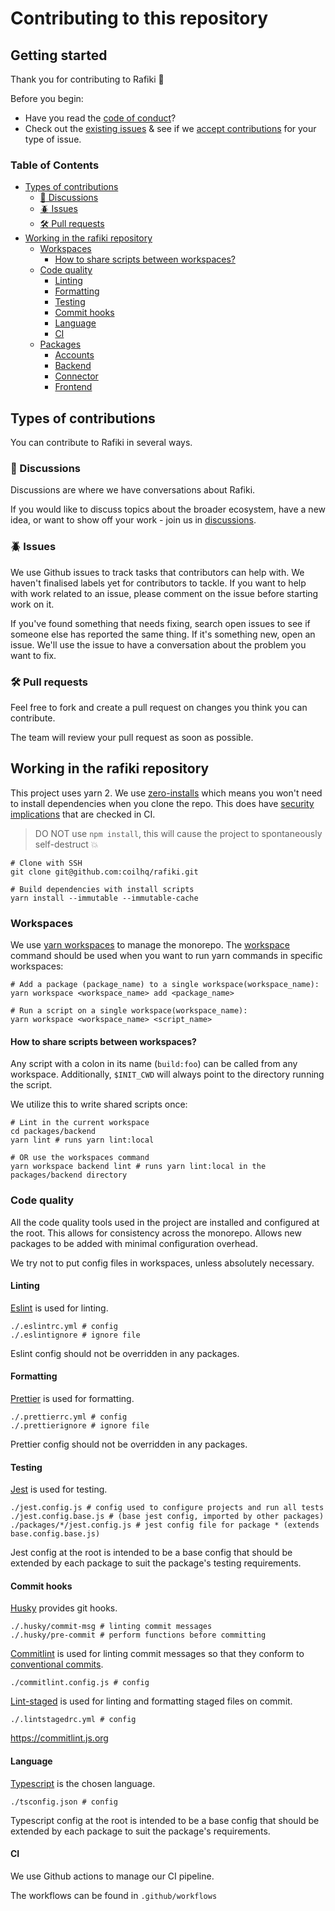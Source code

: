 # Contributing to this repository <!-- omit in toc -->

## Getting started <!-- omit in toc -->

Thank you for contributing to Rafiki :tada:

Before you begin:
- Have you read the [code of conduct](code_of_conduct.md)?
- Check out the [existing issues](https://github.com/coilhq/rafiki/issues) & see if we [accept contributions](#types-of-contributions) for your type of issue.

### Table of Contents <!-- omit in toc -->

- [Types of contributions](#types-of-contributions)
  - [:mega: Discussions](#mega-discussions)
  - [:beetle: Issues](#beetle-issues)
  - [:hammer_and_wrench: Pull requests](#hammer_and_wrench-pull-requests)
- [Working in the rafiki repository](#working-in-the-rafiki-repository)
  - [Workspaces](#workspaces)
    - [How to share scripts between workspaces?](#how-to-share-scripts-between-workspaces)
  - [Code quality](#code-quality)
    - [Linting](#linting)
    - [Formatting](#formatting)
    - [Testing](#testing)
    - [Commit hooks](#commit-hooks)
    - [Language](#language)
    - [CI](#ci)
  - [Packages](#packages)
    - [Accounts](#accounts)
    - [Backend](#backend)
    - [Connector](#connector)
    - [Frontend](#frontend)

## Types of contributions
You can contribute to Rafiki in several ways. 

### :mega: Discussions
Discussions are where we have conversations about Rafiki.

If you would like to discuss topics about the broader ecosystem, have a new idea, or want to show off your work - join us in [discussions](https://github.com/coilhq/rafiki/discussions).

### :beetle: Issues
We use Github issues to track tasks that contributors can help with. We haven't finalised labels yet for contributors to tackle. If you want to help with work related to an issue, please comment on the issue before starting work on it.

If you've found something that needs fixing, search open issues to see if someone else has reported the same thing. If it's something new, open an issue. We'll use the issue to have a conversation about the problem you want to fix.

### :hammer_and_wrench: Pull requests
Feel free to fork and create a pull request on changes you think you can contribute.

The team will review your pull request as soon as possible.

## Working in the rafiki repository

This project uses yarn 2. We use [zero-installs](https://yarnpkg.com/features/zero-installs)
which means you won't need to install dependencies when you clone the repo.
This does have [security implications](https://yarnpkg.com/features/zero-installs#does-it-have-security-implications)
that are checked in CI.

> DO NOT use `npm install`, this will cause the project to spontaneously self-destruct :boom:

```shell
# Clone with SSH
git clone git@github.com:coilhq/rafiki.git

# Build dependencies with install scripts
yarn install --immutable --immutable-cache
```

### Workspaces

We use [yarn workspaces](https://yarnpkg.com/features/workspaces) to manage the monorepo.
The [workspace](https://yarnpkg.com/cli/workspace) command should be used when
you want to run yarn commands in specific workspaces:

```shell
# Add a package (package_name) to a single workspace(workspace_name):
yarn workspace <workspace_name> add <package_name>

# Run a script on a single workspace(workspace_name):
yarn workspace <workspace_name> <script_name>
```

#### How to share scripts between workspaces?

Any script with a colon in its name (`build:foo`) can be called from any workspace.
Additionally, `$INIT_CWD` will always point to the directory running the script.

We utilize this to write shared scripts once:

```shell
# Lint in the current workspace
cd packages/backend
yarn lint # runs yarn lint:local

# OR use the workspaces command
yarn workspace backend lint # runs yarn lint:local in the packages/backend directory
```

### Code quality

All the code quality tools used in the project are installed and configured at the root.
This allows for consistency across the monorepo. Allows new packages to be added with
minimal configuration overhead.

We try not to put config files in workspaces, unless absolutely necessary.

#### Linting

[Eslint](https://eslint.org/) is used for linting.

```shell
./.eslintrc.yml # config
./.eslintignore # ignore file
```

Eslint config should not be overridden in any packages.

#### Formatting

[Prettier](https://prettier.io/) is used for formatting.

```shell
./.prettierrc.yml # config
./.prettierignore # ignore file
```

Prettier config should not be overridden in any packages.

#### Testing

[Jest](https://jestjs.io/) is used for testing.

```shell
./jest.config.js # config used to configure projects and run all tests
./jest.config.base.js # (base jest config, imported by other packages)
./packages/*/jest.config.js # jest config file for package * (extends base.config.base.js)
```

Jest config at the root is intended to be a base config that should be extended by
each package to suit the package's testing requirements.

#### Commit hooks

[Husky](https://github.com/typicode/husky) provides git hooks.

```shell
./.husky/commit-msg # linting commit messages
./.husky/pre-commit # perform functions before committing
```

[Commitlint](https://commitlint.js.org/) is used for linting commit messages
so that they conform to [conventional commits](https://www.conventionalcommits.org/en/v1.0.0/).

```shell
./commitlint.config.js # config
```

[Lint-staged](https://github.com/okonet/lint-staged) is used for linting and formatting staged files on commit.

```shell
./.lintstagedrc.yml # config
```

https://commitlint.js.org

#### Language

[Typescript](https://www.staging-typescript.org/) is the chosen language.

```shell
./tsconfig.json # config
```

Typescript config at the root is intended to be a base config that should be extended by
each package to suit the package's requirements.

#### CI

We use Github actions to manage our CI pipeline.

The workflows can be found in `.github/workflows`
